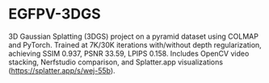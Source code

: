 # EGFPV-3DGS
3D Gaussian Splatting (3DGS) project on a pyramid dataset using COLMAP and PyTorch. Trained at 7K/30K iterations with/without depth regularization, achieving SSIM 0.937, PSNR 33.59, LPIPS 0.158. Includes OpenCV video stacking, Nerfstudio comparison, and Splatter.app visualizations (https://splatter.app/s/wej-55b).

